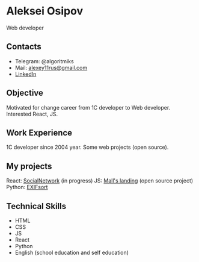 # Aleksei Osipov
Web developer

## Contacts
- Telegram: @algoritmiks
- Mail: alexey11rus@gmail.com
- [LinkedIn](https://www.linkedin.com/in/algorythmix)

## Objective
Motivated for change career from 1C developer to Web developer. Interested React, JS.

## Work Experience
1C developer since 2004 year. 
Some web projects (open source).

## My projects
React: [SocialNetwork](https://github.com/algoritmiks/social-network) (in progress)
JS: [Mall's landing](https://github.com/algoritmiks/gorkogo55-landing) (open source project)
Python: [EXIFsort](https://github.com/algoritmiks/EXIF-sort)

## Technical Skills
- HTML
- CSS
- JS
- React
- Python
- English (school education and self education)
